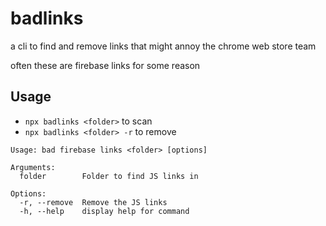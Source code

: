 # badlinks

a cli to find and remove links that might annoy the chrome web store team

often these are firebase links for some reason

## Usage

- `npx badlinks <folder>` to scan
- `npx badlinks <folder> -r` to remove

```
Usage: bad firebase links <folder> [options]

Arguments:
  folder        Folder to find JS links in

Options:
  -r, --remove  Remove the JS links
  -h, --help    display help for command
```
